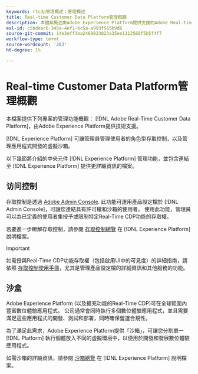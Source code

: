 ```yaml
---
keywords: rtcdp管理概述；管理概述
title: Real-time Customer Data Platform管理概觀
description: 本檔案概述由Adobe Experience Platform提供支援的Adobe Real-time Customer Data Platform管理功能。
exl-id: c5bdeac6-345a-4ef1-bc5a-a993f565b9d6
source-git-commit: 14e3eff3ea2469023823a35ee1112568f5b5f4f7
workflow-type: tm+mt
source-wordcount: '283'
ht-degree: 1%

---
```


# Real-time Customer Data Platform管理概觀

本檔案提供下列專案的管理功能概觀： [!DNL Adobe Real-Time Customer Data Platform]，由Adobe Experience Platform提供技術支援。

[!DNL Experience Platform] 可讓管理員管理使用者的角色型存取控制，以及管理應用程式開發的虛擬沙箱。

以下幾節將介紹的中央元件 [!DNL Experience Platform] 管理功能，並包含連結至 [!DNL Experience Platform] 提供更詳細資訊的檔案。

## 访问控制

存取控制是透過 [Adobe Admin Console](https://adminconsole.adobe.com). 此功能可運用產品設定檔於 [!DNL Admin Console]，可讓您連結具有許可權和沙箱的使用者。 使用此功能，管理員可以為已定義的使用者集授予或限制特定Real-Time CDP功能的存取權。

若要進一步瞭解存取控制，請參閱 [存取控制總覽](../../access-control/home.md) 在 [!DNL Experience Platform] 說明檔案。

>[!IMPORTANT]
>
>如需授與Real-Time CDP功能存取權（包括啟用UI中的可見度）的詳細指南，請依照 [存取控制使用手冊](../../access-control/ui/overview.md)，尤其是管理產品設定檔的詳細資訊和其他服務的功能。

## 沙盒

Adobe Experience Platform (以及擴充功能的Real-Time CDP)可在全球範圍內豐富數位體驗應用程式。 公司通常會同時執行多個數位體驗應用程式，並且需要滿足這些應用程式的開發、測試和部署，同時確保營運合規性。

為了滿足此需求，Adobe Experience Platform提供「沙箱」，可讓您分割單一 [!DNL Platform] 執行個體放入不同的虛擬環境中，以便用於開發和發展數位體驗應用程式。

如需沙箱的詳細資訊，請參閱 [沙箱總覽](../../sandboxes/home.md) 在 [!DNL Experience Platform] 說明檔案。
